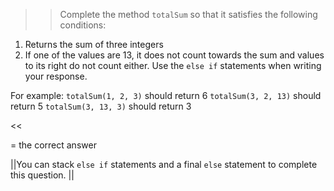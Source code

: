 >>Complete the method <code>totalSum</code> so that it satisfies the following conditions:
<ol>
<li>Returns the sum of three integers</li>
<li>If one of the values are 13, it does not count towards the sum and values to its right do not count either.
Use the <code>else if</code> statements when writing your response.</li>
</ol>
<p>For example:
<code>totalSum(1, 2, 3)</code> should return 6
<code>totalSum(3, 2, 13)</code> should return 5
<code>totalSum(3, 13, 3)</code> should return 3 </p><<

= the correct answer

||You can stack <code>else if</code> statements and a final <code>else</code> statement to complete this question. ||
